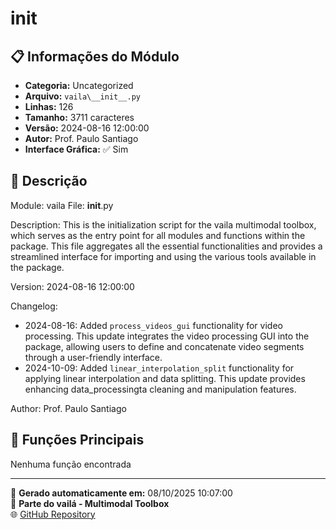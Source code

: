 # __init__

## 📋 Informações do Módulo

- **Categoria:** Uncategorized
- **Arquivo:** `vaila\__init__.py`
- **Linhas:** 126
- **Tamanho:** 3711 caracteres
- **Versão:** 2024-08-16 12:00:00
- **Autor:** Prof. Paulo Santiago
- **Interface Gráfica:** ✅ Sim

## 📖 Descrição


Module: vaila
File: __init__.py

Description:
This is the initialization script for the vaila multimodal toolbox, which serves as the entry point for all modules and functions within the package. This file aggregates all the essential functionalities and provides a streamlined interface for importing and using the various tools available in the package.

Version: 2024-08-16 12:00:00

Changelog:
- 2024-08-16: Added `process_videos_gui` functionality for video processing. This update integrates the video processing GUI into the package, allowing users to define and concatenate video segments through a user-friendly interface.
- 2024-10-09: Added `linear_interpolation_split` functionality for applying linear interpolation and data splitting. This update provides enhancing data_processingta cleaning and manipulation features.

Author: Prof. Paulo Santiago


## 🔧 Funções Principais

Nenhuma função encontrada





---

📅 **Gerado automaticamente em:** 08/10/2025 10:07:00  
🔗 **Parte do vailá - Multimodal Toolbox**  
🌐 [GitHub Repository](https://github.com/vaila-multimodaltoolbox/vaila)
